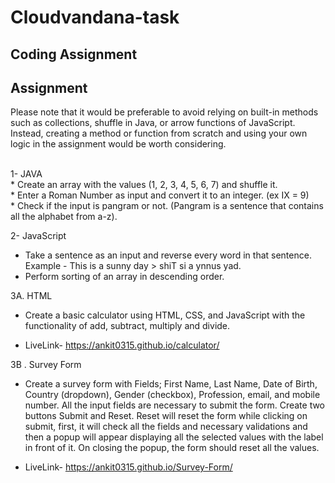 # Cloudvandana-task
 ## Coding Assignment
 ## Assignment 
Please note that it would be preferable to avoid relying on built-in methods such as collections, shuffle 
in Java, or arrow functions of JavaScript. Instead, creating a method or function from scratch and using 
your own logic in the assignment would be worth considering. 

<br>
1- JAVA<br>
* Create an array with the values (1, 2, 3, 4, 5, 6, 7) and shuffle it. <br>
* Enter a Roman Number as input and convert it to an integer. (ex IX = 9) <br>
* Check if the input is pangram or not. (Pangram is a sentence that contains all the alphabet from a-z).

 2- JavaScript <br>
* Take a sentence as an input and reverse every word in that sentence. <br>
  Example - This is a sunny day > shiT si a ynnus yad. <br>
* Perform sorting of an array in descending order.
  
3A. HTML <br>

* Create a basic calculator using HTML, CSS, and JavaScript with the functionality of add, 
subtract, multiply and divide. <br>

* LiveLink- https://ankit0315.github.io/calculator/

3B . Survey Form <br>
* Create a survey form with Fields; First Name, Last Name, Date of Birth, Country (dropdown), 
Gender (checkbox), Profession, email, and mobile number. All the input fields are 
necessary to submit the form. Create two buttons Submit and Reset. Reset will reset the 
form while clicking on submit, first, it will check all the fields and necessary validations and 
then a popup will appear displaying all the selected values with the label in front of it. On 
closing the popup, the form should reset all the values.

* LiveLink- https://ankit0315.github.io/Survey-Form/
  
